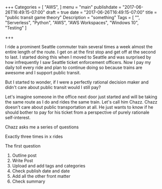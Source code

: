 +++
Categories = [
  "AWS",
]
menu = "main"
publishdate = "2017-06-26T16:49:15-07:00"
draft = true
date = "2017-06-26T16:49:15-07:00"
title = "public transit game theory"
Description = "something"
Tags = [
  "",
  "Serverless",
  "Python",
  "AWS",
  "AWS Workspaces",
  "Windows 10",
  "Testing"
]

+++

I ride a prominent Seattle commuter train several times a week almost the entire length of the route. I get on at the first stop and get off at the second to last. I started doing this when I moved to Seattle and was surprised by how infrequently I saw Seattle ticket enforcement officers. Now I pay my daily toll every ride and plan to continue doing so because trains are awesome and I support public transit. 

But I started to wonder, if I were a perfectly rational decision maker and didn't care about public transit would I still pay?

<!--more-->

Let's imagine someone in the office next door just started and will be taking the same route as I do and rides the same train. Let's call him Chazz. Chazz doesn't care about public transportation at all. He just wants to know if he should bother to pay for his ticket from a perspective of purely rationale self-interest.

Chazz asks me a series of questions

Exactly three times in x rides

The first question 

1. Outline post
2. Write Post
3. Upload and add tags and categories
4. Check publish date and date
5. Add all the other front matter
6. Check summary